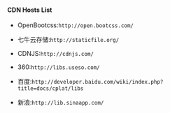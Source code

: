 #### CDN Hosts List
+ OpenBootcss:`http://open.bootcss.com/`
+ 七牛云存储:`http://staticfile.org/`
+ CDNJS:`http://cdnjs.com/` 


+ 360:`http://libs.useso.com/`
+ 百度:`http://developer.baidu.com/wiki/index.php?title=docs/cplat/libs`
+ 新浪:`http://lib.sinaapp.com/`

